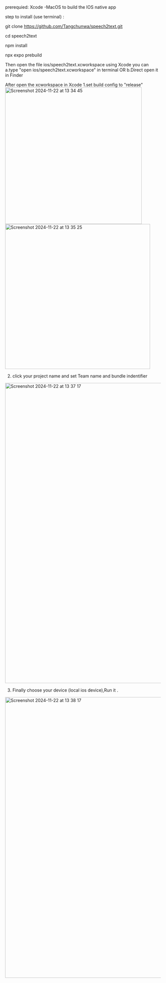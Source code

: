 prerequied:
Xcode -MacOS to build the IOS native app

step to install (use terminal) :

git clone https://github.com/Tangchunwa/speech2text.git

cd speech2text

npm install

npx expo prebuild

Then open the file  ios/speech2text.xcworkspace using Xcode
you can a.type "open ios/speech2text.xcworkspace" in terminal  OR
        b.Direct open it in Finder 

After open the xcworkspace in Xcode 
 1.set build config to "release"
<img width="442" alt="Screenshot 2024-11-22 at 13 34 45" src="https://github.com/user-attachments/assets/ed00dd98-28b0-494f-b1f8-553c9dbc4f02">
<img width="469" alt="Screenshot 2024-11-22 at 13 35 25" src="https://github.com/user-attachments/assets/d25e5f9d-5a17-4d4a-9a4c-b46d0256ce8e">


2. click your project name and set Team name and bundle indentifier

<img width="971" alt="Screenshot 2024-11-22 at 13 37 17" src="https://github.com/user-attachments/assets/f90d344e-3215-4dbb-936c-d2ae40d0bfbc">

3. Finally choose your device (local ios device),Run it .

<img width="908" alt="Screenshot 2024-11-22 at 13 38 17" src="https://github.com/user-attachments/assets/979d0bd9-bc10-45f8-90c6-fd5f9548408c">




